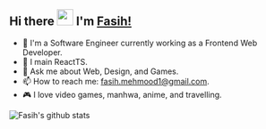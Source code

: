 ## Hi there <img src="https://github.com/TheDudeThatCode/TheDudeThatCode/blob/master/Assets/Hi.gif" width="29px"> I'm [Fasih!](https://www.linkedin.com/in/fasih-mehmood/)

- 🔭 I'm a Software Engineer currently working as a Frontend Web Developer.
- 🌱 I main ReactTS.
- 💬 Ask me about Web, Design, and Games.
- 📫 How to reach me: fasih.mehmood1@gmail.com.
- 🎮 I love video games, manhwa, anime, and travelling.

![Fasih's github stats](https://github-readme-stats.vercel.app/api?username=fasih-mehmood&show_icons=true&hide_border=true&count_private=true)
